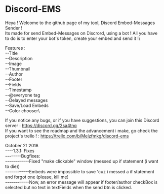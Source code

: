 # Discord-EMS
Heya ! Welcome to the github page of my tool, Discord Embed-Messages Sender !\
Its made for send Embed-Messages on Discrord, using a bot ! All you have to do is to enter your bot's token, create your embed and send it !\

Features :\
--Title\
--Description\
--Image\
--Thumbnail\
--Author\
--Footer\
--Fields\
--Timestamp\
--@everyone tag\
--Delayed messages\
--Save/Load Embeds\
--Color chooser\

If you notice any bugs, or if you have suggestions, you can join this Discord server : https://discord.gg/2sa4tnq \
If you want to see the roadmap and the advancement i make, go check the project's trello ! : https://trello.com/b/Melzfmkg/discord-ems 
  

October 21 2018\
----1.3.1: Fixes\
--------Bugfixes:\
------------Fixed "make clickable" window (messed up if statement (i want to die))\
------------Embeds were impossible to save 'cuz i messed a if statement and forgot one (please, kill me)\
------------Now, an error message will appear if footer/author checkBox is selected but no text in textFields when the send btn is clicked.
